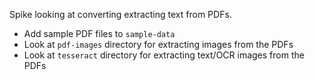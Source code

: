 Spike looking at converting extracting text from PDFs.

* Add sample PDF files to `sample-data`
* Look at `pdf-images` directory for extracting images from the PDFs
* Look at `tesseract` directory for extracting text/OCR images from the PDFs